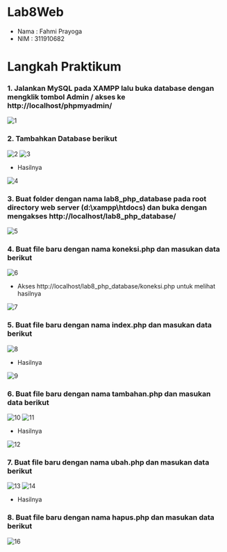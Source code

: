 # Lab8Web

- Nama : Fahmi Prayoga
- NIM  : 311910682

# Langkah Praktikum

### 1. Jalankan MySQL pada XAMPP lalu buka database dengan mengklik tombol Admin / akses ke http://localhost/phpmyadmin/

![1](https://user-images.githubusercontent.com/56239989/119947146-a0a9ad80-bfc1-11eb-9d13-26e3941156be.jpg)

### 2. Tambahkan Database berikut

![2](https://user-images.githubusercontent.com/56239989/119947325-d484d300-bfc1-11eb-8969-182112a6fc98.jpg)
![3](https://user-images.githubusercontent.com/56239989/119947333-d64e9680-bfc1-11eb-90f1-fa55441ee222.jpg)

- Hasilnya

![4](https://user-images.githubusercontent.com/56239989/119947373-dd75a480-bfc1-11eb-8917-188daf825215.jpg)

### 3. Buat folder dengan nama lab8_php_database pada root directory web server (d:\xampp\htdocs) dan buka dengan mengakses http://localhost/lab8_php_database/

![5](https://user-images.githubusercontent.com/56239989/119947565-1746ab00-bfc2-11eb-8382-3fb5244c780d.jpg)

### 4. Buat file baru dengan nama koneksi.php dan masukan data berikut

![6](https://user-images.githubusercontent.com/56239989/119947685-35141000-bfc2-11eb-825f-d14b4b16144f.jpg)

- Akses http://localhost/lab8_php_database/koneksi.php untuk melihat hasilnya

![7](https://user-images.githubusercontent.com/56239989/119947790-537a0b80-bfc2-11eb-8541-b42b36244873.jpg)

### 5. Buat file baru dengan nama index.php dan masukan data berikut

![8](https://user-images.githubusercontent.com/56239989/119947862-6b518f80-bfc2-11eb-839d-0fede8f147ac.jpg)

- Hasilnya

![9](https://user-images.githubusercontent.com/56239989/119947884-71e00700-bfc2-11eb-999c-3ffa6e222ad7.jpg)

### 6. Buat file baru dengan nama tambahan.php dan masukan data berikut

![10](https://user-images.githubusercontent.com/56239989/119951056-bde07b00-bfc5-11eb-888f-4bef7616e57a.jpg)
![11](https://user-images.githubusercontent.com/56239989/119951090-c46ef280-bfc5-11eb-8ced-de72ea6880f6.jpg)

- Hasilnya

![12](https://user-images.githubusercontent.com/56239989/119951111-c9cc3d00-bfc5-11eb-804d-d1d6f6f5bc3c.jpg)

### 7. Buat file baru dengan nama ubah.php dan masukan data berikut

![13](https://user-images.githubusercontent.com/56239989/119951233-eb2d2900-bfc5-11eb-845d-da5311c007e2.jpg)
![14](https://user-images.githubusercontent.com/56239989/119951244-ed8f8300-bfc5-11eb-9364-44804a91d419.jpg)

- Hasilnya



### 8. Buat file baru dengan nama hapus.php dan masukan data berikut

![16](https://user-images.githubusercontent.com/56239989/119951386-16b01380-bfc6-11eb-88ff-bad6283ef254.jpg)
